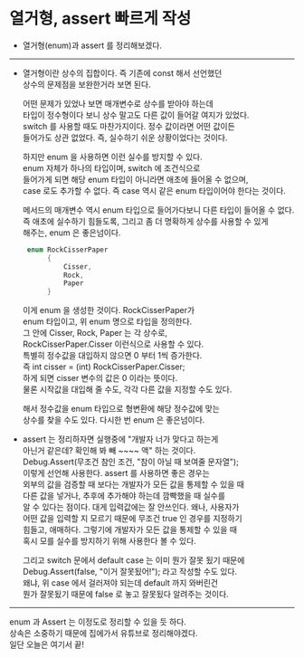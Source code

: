 # 열거형, assert 빠르게 작성     
* 열거형(enum)과 assert 를 정리해보겠다.    
***
* 열거형이란 상수의 집합이다. 즉 기존에 const 해서 선언했던       
  상수의 문제점을 보완한거라 보면 된다.    
  
  어떤 문제가 있었나 보면 매개변수로 상수를 받아야 하는데    
  타입이 정수형이다 보니 상수 말고도 다른 값이 들어갈 여지가 있었다.      
  switch 를 사용할 때도 마찬가지이다. 정수 값이라면 어떤 값이든    
  들어가도 상관 없었다. 즉, 실수하기 쉬운 상황이었다는 것이다.     
  
  하지만 enum 을 사용하면 이런 실수를 방지할 수 있다.     
  enum 자체가 하나의 타입이며, switch 에 조건식으로        
  들어가게 되면 해당 enum 타입이 아니라면 애초에 들어올 수 없으며,       
  case 로도 추가할 수 없다. 즉 case 역시 같은 enum  타입이어야 한다는 것이다.     
  
  메서드의 매개변수 역시 enum 타입으로 들어가다보니 다른 타입이 들어올 수 없다.    
  즉 애초에 실수하기 힘들도록, 그리고 좀 더 명확하게 상수를 사용할 수 있게     
  해주는, enum 은 좋은넘이다.      
  ```C#    
   enum RockCisserPaper
        {
            Cisser,
            Rock,
            Paper
        }
  ```
  이게 enum 을 생성한 것이다. RockCisserPaper가     
  enum 타입이고, 위 enum 명으로 타입을 정의한다.      
  그 안에 Cisser, Rock, Paper 는 각 상수로,     
  RockCisserPaper.Cisser 이런식으로 사용할 수 있다.    
  특별히 정수값을 대입하지 않으면 0 부터 1씩 증가한다.    
  즉 int cisser = (int) RockCisserPaper.Cisser;    
  하게 되면 cisser 변수의 값은 0 이라는 뜻이다.    
  물론 시작값을 대입해 줄 수도, 각각 다른 값을 지정할 수도 있다.     
  
  해서 정수값을 enum 타입으로 형변환에 해당 정수값에 맞는    
  상수를 찾을 수도 있다. 다시한 번 enum 은 좋은넘이다.    
  
* assert 는 정리하자면 실행중에 "개발자 너가 맞다고 하는게    
  아닌거 같은데? 확인해 봐 빼 ~~~~ 액" 하는 것이다.     
  Debug.Assert(무조건 참인 조건, "참이 아닐 때 보여줄 문자열");    
  이렇게 선언해 사용한다. assert 를 사용하면 좋은 경우는       
  외부의 값을 검증할 때 보다는 개발자가 모든 값을 통제할 수 있을 때      
  다른 값을 넣거나, 추후에 추가해야 하는데 깜빡했을 때 실수를      
  알 수 있다는 점이다. 대게 입력값에는 잘 안쓰인다. 왜나, 사용자가    
  어떤 값을 입력할 지 모르기 때문에 무조건 true 인 경우를 지정하기     
  힘들고, 애매하다. 그렇기에 개발자가 모든 값을 통제할 수 있을 때    
  혹시 모를 실수를 방지하기 위해 사용한다 볼 수 있다.    
  
  그리고 switch 문에서 default case 는 이미 뭔가 잘못 됬기 때문에    
  Debug.Assert(false, "이거 잘못됬어!"); 라고 작성할 수도 있다.      
  왜냐, 위 case 에서 걸러져야 되는데 default 까지 와버린건    
  뭔가 잘못됬기 때문에 false 로 놓고 잘못됬다 알려주는 것이다.     
***    
enum 과 Assert 는 이정도로 정리할 수 있을 듯 하다.     
상속은 소중하기 때문에 집에가서 유튜브로 정리해야겠다.     
일단 오늘은 여기서 끝!
